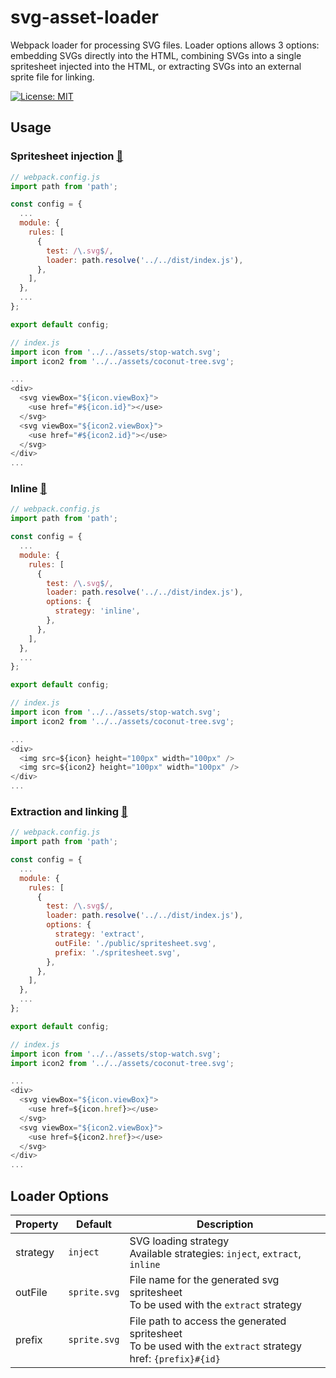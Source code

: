 # svg-asset-loader
Webpack loader for processing SVG files. Loader options allows 3 options: embedding SVGs directly into the HTML, combining SVGs into a single spritesheet injected into the HTML, or extracting SVGs into an external sprite file for linking.

[![License: MIT](https://img.shields.io/badge/License-MIT-blue)](https://github.com/heshanera/svg-asset-loader/blob/master/LICENSE)&nbsp;

## Usage

### Spritesheet injection [:link:](https://github.com/heshanera/svg-asset-loader/tree/master/examples/injectSVGs)
```js
// webpack.config.js
import path from 'path';

const config = {
  ...
  module: {
    rules: [
      {
        test: /\.svg$/,
        loader: path.resolve('../../dist/index.js'),
      },
    ],
  },
  ...
};

export default config;
```
```js
// index.js
import icon from '../../assets/stop-watch.svg';
import icon2 from '../../assets/coconut-tree.svg';

...
<div>
  <svg viewBox="${icon.viewBox}">
    <use href="#${icon.id}"></use>
  </svg>
  <svg viewBox="${icon2.viewBox}">
    <use href="#${icon2.id}"></use>
  </svg>
</div>
...
```

### Inline [:link:](https://github.com/heshanera/svg-asset-loader/tree/master/examples/inlineSVGs)
```js
// webpack.config.js
import path from 'path';

const config = {
  ...
  module: {
    rules: [
      {
        test: /\.svg$/,
        loader: path.resolve('../../dist/index.js'),
        options: {
          strategy: 'inline',
        },
      },
    ],
  },
  ...
};

export default config;
```
```js
// index.js
import icon from '../../assets/stop-watch.svg';
import icon2 from '../../assets/coconut-tree.svg';

...
<div>
  <img src=${icon} height="100px" width="100px" />
  <img src=${icon2} height="100px" width="100px" />
</div>
...
```


### Extraction and linking [:link:](https://github.com/heshanera/svg-asset-loader/tree/master/examples/extractSVGs)
```js
// webpack.config.js
import path from 'path';

const config = {
  ...
  module: {
    rules: [
      {
        test: /\.svg$/,
        loader: path.resolve('../../dist/index.js'),
        options: {
          strategy: 'extract',
          outFile: './public/spritesheet.svg',
          prefix: './spritesheet.svg',
        },
      },
    ],
  },
  ...
};

export default config;
```
```js
// index.js
import icon from '../../assets/stop-watch.svg';
import icon2 from '../../assets/coconut-tree.svg';

...
<div>
  <svg viewBox="${icon.viewBox}">
    <use href=${icon.href}></use>
  </svg>
  <svg viewBox="${icon2.viewBox}">
    <use href=${icon2.href}></use>
  </svg>
</div>
...
```

## Loader Options

| Property   | Default | Description |
| ---------- | ------------ | -------- |
| strategy   | `inject`     | SVG loading strategy <br /> Available strategies: `inject`, `extract`, `inline`  |
| outFile    | `sprite.svg` | File name for the generated svg spritesheet <br /> To be used with the `extract` strategy    |
| prefix     | `sprite.svg` | File path to access the generated spritesheet <br /> To be used with the `extract` strategy <br />  href: `{prefix}#{id}`   |